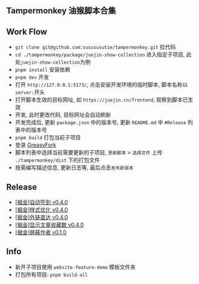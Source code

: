 ## Tampermonkey 油猴脚本合集

## Work Flow

- `git clone git@github.com:susususutie/tampermonkey.git` 拉代码
- `cd ./tampermonkey/package/juejin-show-collection` 进入指定子项目, 此处`juejin-show-collection`为例
- `pnpm install` 安装依赖
- `pnpm dev` 开发
- 打开 `http://127.0.0.1:5173/`, 点击安装开发环境的临时脚本, 脚本名称以`server:`开头
- 打开脚本生效的目标网址, 如 `https://juejin.cn/frontend`, 观察到脚本已生效
- 开发, 此时更改代码, 目标网址会自动刷新
- 开发完成后, 更新 `package.json` 中的版本号, 更新 `README.md` 中 `#Release` 列表中的版本号
- `pnpm build` 打包当前子项目
- 登录 [GreasyFork](https://greasyfork.org/zh-CN/users/1007708-susususutie)
- 脚本列表中选择当前需要更新的子项目, `更新脚本` > `选择文件` 上传 `./tampermonkey/dist` 下的打包文件
- 按需编写描述信息, 更新日志等, 最后点击`发布新版本`

## Release

- [[掘金]自动签到 v0.4.0](https://greasyfork.org/zh-CN/scripts/457881)
- [[掘金]样式优化 v0.4.0](https://greasyfork.org/zh-CN/scripts/457897)
- [[掘金]外链直达 v0.4.0](https://greasyfork.org/zh-CN/scripts/458015)
- [[掘金]显示文章收藏数 v0.4.0](https://greasyfork.org/zh-CN/scripts/459046)
- [[掘金]屏蔽作者 v0.1.0](https://greasyfork.org/zh-CN/scripts/ )

## Info

- 新开子项目使用 `website-feature-demo` 模板文件夹
- 打包所有项目: `pnpm build-all`
